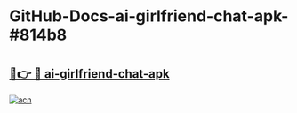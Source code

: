 # GitHub-Docs-ai-girlfriend-chat-apk-#814b8

# <h2><a href="https://andorid.site?title=ai-girlfriend-chat-apk&ref=07A">🔗👉 🔴 ai-girlfriend-chat-apk</a></h2>

[![acn](https://github.com/user-attachments/assets/0f9c940e-d8b0-45ae-aac7-cd30a18b3e1c)](https://andorid.site?title=ai-girlfriend-chat-apk&ref=07A)

